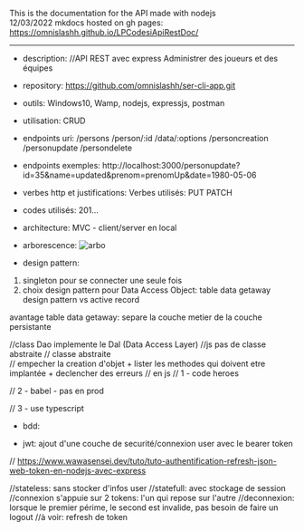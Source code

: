 This is the documentation for the API made with nodejs  
12/03/2022
mkdocs hosted on gh pages:  
https://omnislashh.github.io/LPCodesiApiRestDoc/
***
- description: 
//API REST avec express
Administrer des joueurs et des équipes

- repository: https://github.com/omnislashh/ser-cli-app.git

- outils: Windows10, Wamp, nodejs, expressjs, postman

- utilisation: CRUD

- endpoints uri:
/persons
/person/:id
/data/:options
/personcreation
/personupdate
/persondelete

- endpoints exemples:
http://localhost:3000/personupdate?id=35&name=updated&prenom=prenomUp&date=1980-05-06


- verbes http et justifications:
Verbes utilisés:
PUT 
PATCH

- codes utilisés: 201...

- architecture: MVC - client/server en local

- arborescence:
![arbo](/img/Capture-arbo-se-cl.png)

- design pattern:

1. singleton pour se connecter une seule fois
2. choix design pattern pour Data Access Object:
table data getaway design pattern vs active record

avantage table data getaway:
separe la couche metier de la couche persistante

//class Dao implemente le Dal (Data Access Layer)
//js pas de classe abstraite
// classe abstraite  
// empecher la creation d'objet + lister les methodes qui doivent etre implantée + declencher des erreurs 
// en js
// 1 - code heroes

// 2 - babel - pas en prod

// 3 - use typescript
- bdd:

- jwt:
ajout d'une couche de securité/connexion user avec le bearer token

// https://www.wawasensei.dev/tuto/tuto-authentification-refresh-json-web-token-en-nodejs-avec-express

//stateless: sans stocker d'infos user
//statefull: avec stockage de session
//connexion s'appuie sur 2 tokens: l'un qui repose sur l'autre
//deconnexion: lorsque le premier périme, le second est invalide, pas besoin de faire un logout
//à voir: refresh de token